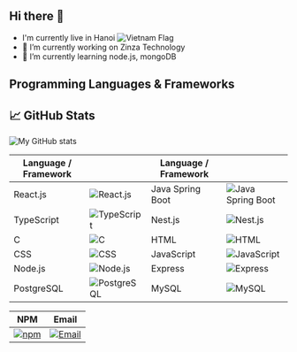 ## Hi there 👋
- I'm currently live in Hanoi ![Vietnam Flag](https://upload.wikimedia.org/wikipedia/commons/thumb/2/21/Flag_of_Vietnam.svg/20px-Flag_of_Vietnam.svg.png)
- 🔭 I’m currently working on Zinza Technology
- 🌱 I’m currently learning node.js, mongoDB

## Programming Languages & Frameworks

## 📈 GitHub Stats

![My GitHub stats](https://github-readme-stats.vercel.app/api?username=trikhanhhk&show_icons=true&theme=radical)

| Language / Framework |  | Language / Framework |  |
| -------------------- | ---- | -------------------- | ---- |
| React.js             | ![React.js](https://img.icons8.com/ultraviolet/40/000000/react.png) | Java Spring Boot     | ![Java Spring Boot](https://img.icons8.com/color/48/000000/java-coffee-cup-logo.png) |
| TypeScript           | ![TypeScript](https://img.icons8.com/color/48/000000/typescript.png)   | Nest.js              | ![Nest.js](https://img.icons8.com/color/48/000000/nestjs.png) |
| C                    | ![C](https://img.icons8.com/color/48/000000/c-programming.png)         | HTML                 | ![HTML](https://img.icons8.com/color/48/000000/html-5.png) |
| CSS                  | ![CSS](https://img.icons8.com/color/48/000000/css3.png)                 | JavaScript           | ![JavaScript](https://img.icons8.com/color/48/000000/javascript.png) |
| Node.js              | ![Node.js](https://nodejs.org/static/logos/nodejsLight.svg) | Express              | ![Express](https://img.icons8.com/color/48/000000/express.png) |
| PostgreSQL           | ![PostgreSQL](https://img.icons8.com/color/48/000000/postgreesql.png) | MySQL                | ![MySQL](https://img.icons8.com/ios-filled/50/000000/mysql-logo.png) |

|     NPM     |     Email   |
|-------------|-------------|
|[![npm](https://img.icons8.com/color/48/000000/npm.png)](https://www.npmjs.com/~khanhtk0038)|[![Email](https://img.icons8.com/ios-filled/50/000000/secured-letter.png)](trikhanhtk0038@gmail.com)|




